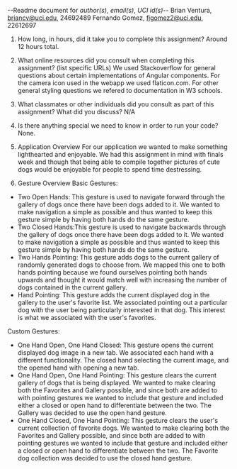 --Readme document for *author(s)*, *email(s)*, *UCI id(s)*--
Brian Ventura, briancv@uci.edu, 24692489
Fernando Gomez, fjgomez2@uci.edu, 22612697

1. How long, in hours, did it take you to complete this assignment?
Around 12 hours total.


2. What online resources did you consult when completing this assignment? (list specific URLs)
We used Stackoverflow for general questions about certain implementations of Angular components. For the camera icon used in the webapp we used flaticon.com. For other general styling questions we refered to documentation in W3 schools.


3. What classmates or other individuals did you consult as part of this assignment? What did you discuss?
N/A


4. Is there anything special we need to know in order to run your code?
None.

5. Application Overview
For our application we wanted to make something lighthearted and enjoyable. We had this assignment in mind with finals week and though that being able to compile together pictures of cute dogs would be enjoyable for people to spend time destressing.

6. Gesture Overview
Basic Gestures:
 * Two Open Hands: This gesture is used to navigate forward through the gallery of dogs once there have been dogs added to it. We wanted to make navigation a simple as possible and thus wanted to keep this gesture simple by having both hands do the same gesture.
 * Two Closed Hands:This gesture is used to navigate backwards through the gallery of dogs once there have been dogs added to it. We wanted to make navigation a simple as possible and thus wanted to keep this gesture simple by having both hands do the same gesture.
 * Two Hands Pointing: This gesture adds dogs to the current gallery of randomly generated dogs to choose from. We mapped this one to both hands pointing because we found ourselves pointing both hands upwards and thought it would match well with increasing the number of dogs contained in the current gallery.
 * Hand Pointing: This gesture adds the current displayed dog in the gallery to the user's favorite list. We associated pointing out a particular dog with the user being particularly interested in that dog. This interest is what we associated with the user's favorites.

Custom Gestures:
 * One Hand Open, One Hand Closed: This gesture opens the current displayed dog image in a new tab. We associated each hand with a different functionality. The closed hand selecting the current image, and the opened hand with opening a new tab.
 * One Hand Open, One Hand Pointing: This gesture clears the current gallery of dogs that is being displayed. We wanted to make clearing both the Favorites and Gallery possible, and since both are added to with pointing gestures we wanted to include that gesture and included either a closed or open hand to differentiate between the two. The Gallery was decided to use the open hand gesture.
 * One Hand Closed, One Hand Pointing: This gesture clears the user's current collection of favorite dogs. We wanted to make clearing both the Favorites and Gallery possible, and since both are added to with pointing gestures we wanted to include that gesture and included either a closed or open hand to differentiate between the two. The Favorite dog collection was decided to use the closed hand gesture.
